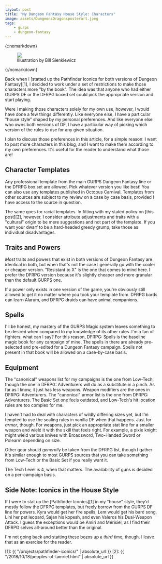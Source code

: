 ```yaml
---
layout: post
title: "My Dungeon Fantasy House Style: Characters"
image: assets/DungeonsDragonsposterart.jpeg
tags:
    - gurps
    - dungeon-fantasy
---
```


{::nomarkdown}
<figure>
  <img src="{{ "/assets/DungeonsDragonsposterart.jpeg" | relative_url }}"/>
  <figcaption>
    Illustration by Bill Sienkiewicz
  </figcaption>
</figure>
{:/nomarkdown}

Back when I [statted up the Pathfinder Iconics for both versions of Dungeon
Fantasy][1], I decided to work under a set of restrictions to make those
characters more "by the book". The idea was that anyone who had either GURPS DF
or the DFRPG boxed set could pick the appropriate version and start playing.

Were I making those characters solely for my own use, however, I would have done
a few things differently. Like everyone else, I have a particular "house style"
shaped by my personal preferences. And like everyone else who owns both versions
of DF, I have a particular way of picking which version of the rules to use for
any given situation.

I plan to discuss those preferences in this article, for a simple reason: I want
to post more characters in this blog, and I want to make them according to my
own preferences. It's useful for the reader to understand what those are!

## Character Templates

Any professional template from the main GURPS Dungeon Fantasy line or the DFRPG
box set are allowed. Pick whatever version you like best! You can also use any
templates published in Octopus Carnival. Templates from other sources are
subject to my review on a case by case basis, provided I have access to the
source in question.

The same goes for racial templates. In fitting with my stated policy on [this
post][2], however, I consider attribute adjustments and traits with a "cultural"
origin to be mere suggestions and not part of the template. If you want your
dwarf to be a hard-headed greedy grump, take those as individual disadvantages.

## Traits and Powers

_Most_ traits and powers that exist in both versions of Dungeon Fantasy are
identical in both, but when that's not the case I generally go with the cooler
or cheaper version. "Resistant to X" is the one that comes to mind here. I
prefer the DFRPG version because it's slightly cheaper and more granular than
the default GURPS one.

If a power only exists in one version of the game, you're obviously still
allowed to get it no matter where you took your template from. DFRPG bards can
learn Alarum, and DFRPG druids can have animal companions.

## Spells

I'll be honest, my mastery of the GURPS Magic system leaves something to be
desired when compared to my knowledge of its other rules. I'm a fan of fighters,
what can I say? For this reason, DFRPG: Spells is the baseline magic book for
any campaign of mine. The spells in there are already pre-selected and
pre-edited for a Dungeon Fantasy campaign. Spells not present in that book will
be allowed on a case-by-case basis.

## Equipment

The "canonical" weapons list for my campaigns is the one from Low-Tech, though
the one in DFRPG: Adventurers will do as a substitute in a pinch. As far as I
know, it just has less weapons. Weapon modifiers are the ones in DFRPG:
Adventurers. The "canonical" armor list is the one from DFRPG: Adventurers. The
Basic Set one feels outdated, and Low-Tech's hit location rules are too complex
for me.

I haven't had to deal with characters of wildly differing sizes yet, but I'm
tempted to use the scaling rules in vanilla DF when that happens. Just for
_armor_, though. For weapons, just pick an appropriate stat line for a smaller
weapon and wield it with the skill that feels right. For example, a pixie knight
might wield various knives with Broadsword, Two-Handed Sword or Polearm
depending on size.

Other gear should _generally_ be taken from the DFRPG list, though I gather it's
similar enough to most GURPS sources that you can take something from Low-Tech
or the Basic Set if you really want it.

The Tech Level is 4, when that matters. The availability of guns is decided on a
per-campaign basis.

## Side Note: Iconics in the House Style

If I were to stat up the [Pathfinder Iconics][1] in my "house" style, they'd
mostly follow the DFRPG templates, but freely borrow from the GURPS DF line for
powers. Kyra would get her fire spells, Lem would get his bard song, Lini her
pet leopard, Sajan his kopesh, and even Valeros his Dual-Weapon Attack. I guess
the exceptions would be Amiri and Merisiel, as I find their DFRPG selves
all-around better than the original.

I'm not going back and statting these bozos up a _third_ time, though. I leave
that as an exercise for the reader.

[1]: {{ "/projects/pathfinder-iconics/" | absolute_url }}
[2]: {{ "/2018/10/18/peoples-of-tamriel.html" | absolute_url }}
